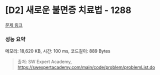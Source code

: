 # [D2] 새로운 불면증 치료법 - 1288 

[문제 링크](https://swexpertacademy.com/main/code/problem/problemDetail.do?contestProbId=AV18_yw6I9MCFAZN) 

### 성능 요약

메모리: 18,620 KB, 시간: 100 ms, 코드길이: 889 Bytes



> 출처: SW Expert Academy, https://swexpertacademy.com/main/code/problem/problemList.do